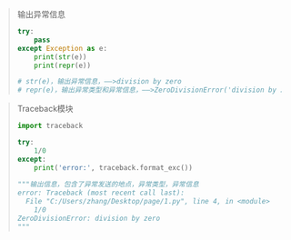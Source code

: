> 输出异常信息
>
> ```python
> try:
>     pass
> except Exception as e:
>     print(str(e))
>     print(repr(e))
> 
> # str(e)，输出异常信息，——>division by zero
> # repr(e)，输出异常类型和异常信息，——>ZeroDivisionError('division by zero')
> ```

> Traceback模块
>
> ```python
> import traceback
> 
> try:
>     1/0
> except:
>     print('error:', traceback.format_exc())
>     
> """输出信息，包含了异常发送的地点，异常类型，异常信息
> error: Traceback (most recent call last):
>   File "C:/Users/zhang/Desktop/page/1.py", line 4, in <module>
>     1/0
> ZeroDivisionError: division by zero
> """
> ```
>
> 